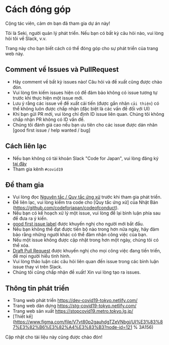# Cách đóng góp

Cộng tác viên, cảm ơn bạn đã tham gia dự án này!

Tôi là Seki, người quản lý phát triển. Nếu bạn có bất kỳ câu hỏi nào, vui lòng hỏi tôi về Slack, v.v.

Trang này cho bạn biết cách có thể đóng góp cho sự phát triển của trang web này.

## Comment về Issues và PullRequest
* Hãy comment về bất kỳ issues nào! Câu hỏi và đề xuất cũng được chào đón.
* Vui lòng tìm kiếm issues hiện có để đảm bảo không có issue tương tự trước khi thực hiện một issue mới.
* Lưu ý rằng các issue về đề xuất cải tiến (được gắn nhãn `cải thiện`) có thể không luôn được chấp nhận (đặc biệt là các vấn đề đối với UI)
* Khi bạn gửi PR mới, vui lòng chỉ định ID issue liên quan. Chúng tôi không chấp nhận PR không có ID vấn đề.
* Chúng tôi đánh giá cao nếu bạn ưu tiên cho các issue được dán nhãn [good first issue / help wanted / bug]

## Cách liên lạc
* Nếu bạn không có tài khoản Slack "Code for Japan", vui lòng đăng ký [tại đây](https://cfjslackin.herokuapp.com/)
* Tham gia kênh `#covid19`

## Để tham gia
* Vui lòng đọc [Nguyên tắc / Quy tắc ứng xử](CODE_OF_CONDUCT_VI.md) trước khi tham gia phát triển.
* Để liên lạc, vui lòng kiểm tra code cho [Quy tắc ứng xử] của Nhật Bản (https://github.com/codeforjapan/codeofconduct).
* Nếu bạn có kế hoạch xử lý một issue, vui lòng để lại bình luận phía sau để đưa ra ý kiến.
* [good first issue label](https://github.com/tokyo-metropolitan-gov/covid19/issues?q=is%3Asu+is%3Aopen+label%3A%22good+first+su%22) được khuyến nghị cho người mới bắt đầu.
* Nếu bạn không thể đạt được tiến bộ nào trong hơn nửa ngày, hãy đảm bảo rằng những người khác có thể đảm nhận công việc của bạn.
* Nếu một issue không được cập nhật trong hơn một ngày, chúng tôi có thể xóa.
* [Draft Pull Request](https://help.github.com/en/github/collaborating-with-issues-and-pull-requests/about-pull-requests#draft-pull-requests) được khuyến nghị cho mọi công việc đang tiến triển, để mọi người hiểu tình hình.
* Vui lòng thảo luận các câu hỏi liên quan đến issue trong các bình luận issue thay vì trên Slack.
* Chúng tôi cũng chấp nhận đề xuất! Xin vui lòng tạo ra issues.

## Thông tin phát triển
* Trang web phát triển https://dev-covid19-tokyo.netlify.com/
* Trang web dàn dựng https://stg-covid19-tokyo.netlify.com/
* Trang web sản xuất https://stopcovid19.metro.tokyo.lg.jp/
* [Thiết kế](https://www.figma.com/file/V7vt80p2gauhdgTZeVNbgj/UI%E3%83%87%E3%82%B6%E3%82%A4%E3%83%B3?node-id=121 % 3A156)

Cập nhật cho tài liệu này cũng được chào đón!
